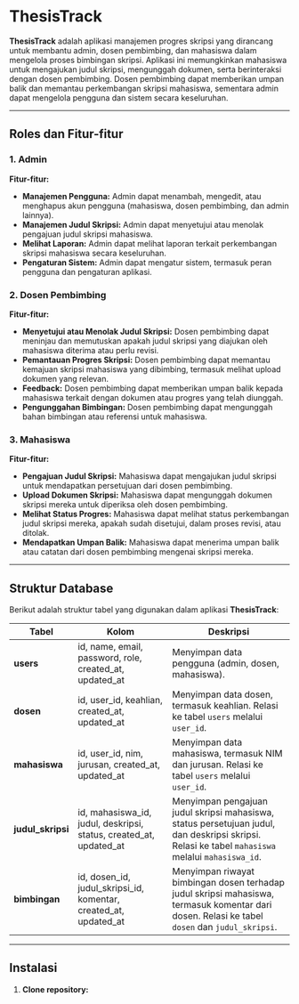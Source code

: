 # **ThesisTrack**

**ThesisTrack** adalah aplikasi manajemen progres skripsi yang dirancang untuk membantu admin, dosen pembimbing, dan mahasiswa dalam mengelola proses bimbingan skripsi. Aplikasi ini memungkinkan mahasiswa untuk mengajukan judul skripsi, mengunggah dokumen, serta berinteraksi dengan dosen pembimbing. Dosen pembimbing dapat memberikan umpan balik dan memantau perkembangan skripsi mahasiswa, sementara admin dapat mengelola pengguna dan sistem secara keseluruhan.

---

## **Roles dan Fitur-fitur**

### **1. Admin**
**Fitur-fitur:**
- **Manajemen Pengguna:** Admin dapat menambah, mengedit, atau menghapus akun pengguna (mahasiswa, dosen pembimbing, dan admin lainnya).
- **Manajemen Judul Skripsi:** Admin dapat menyetujui atau menolak pengajuan judul skripsi mahasiswa.
- **Melihat Laporan:** Admin dapat melihat laporan terkait perkembangan skripsi mahasiswa secara keseluruhan.
- **Pengaturan Sistem:** Admin dapat mengatur sistem, termasuk peran pengguna dan pengaturan aplikasi.

### **2. Dosen Pembimbing**
**Fitur-fitur:**
- **Menyetujui atau Menolak Judul Skripsi:** Dosen pembimbing dapat meninjau dan memutuskan apakah judul skripsi yang diajukan oleh mahasiswa diterima atau perlu revisi.
- **Pemantauan Progres Skripsi:** Dosen pembimbing dapat memantau kemajuan skripsi mahasiswa yang dibimbing, termasuk melihat upload dokumen yang relevan.
- **Feedback:** Dosen pembimbing dapat memberikan umpan balik kepada mahasiswa terkait dengan dokumen atau progres yang telah diunggah.
- **Pengunggahan Bimbingan:** Dosen pembimbing dapat mengunggah bahan bimbingan atau referensi untuk mahasiswa.

### **3. Mahasiswa**
**Fitur-fitur:**
- **Pengajuan Judul Skripsi:** Mahasiswa dapat mengajukan judul skripsi untuk mendapatkan persetujuan dari dosen pembimbing.
- **Upload Dokumen Skripsi:** Mahasiswa dapat mengunggah dokumen skripsi mereka untuk diperiksa oleh dosen pembimbing.
- **Melihat Status Progres:** Mahasiswa dapat melihat status perkembangan judul skripsi mereka, apakah sudah disetujui, dalam proses revisi, atau ditolak.
- **Mendapatkan Umpan Balik:** Mahasiswa dapat menerima umpan balik atau catatan dari dosen pembimbing mengenai skripsi mereka.

---

## **Struktur Database**

Berikut adalah struktur tabel yang digunakan dalam aplikasi **ThesisTrack**:

| **Tabel**               | **Kolom**                                             | **Deskripsi**                                                                                                                                      |
|-------------------------|------------------------------------------------------|--------------------------------------------------------------------------------------------------------------------------------------------------|
| **users**               | id, name, email, password, role, created_at, updated_at | Menyimpan data pengguna (admin, dosen, mahasiswa).                                                                                              |
| **dosen**               | id, user_id, keahlian, created_at, updated_at         | Menyimpan data dosen, termasuk keahlian. Relasi ke tabel `users` melalui `user_id`.                                                              |
| **mahasiswa**           | id, user_id, nim, jurusan, created_at, updated_at      | Menyimpan data mahasiswa, termasuk NIM dan jurusan. Relasi ke tabel `users` melalui `user_id`.                                                    |
| **judul_skripsi**       | id, mahasiswa_id, judul, deskripsi, status, created_at, updated_at | Menyimpan pengajuan judul skripsi mahasiswa, status persetujuan judul, dan deskripsi skripsi. Relasi ke tabel `mahasiswa` melalui `mahasiswa_id`. |
| **bimbingan**           | id, dosen_id, judul_skripsi_id, komentar, created_at, updated_at | Menyimpan riwayat bimbingan dosen terhadap judul skripsi mahasiswa, termasuk komentar dari dosen. Relasi ke tabel `dosen` dan `judul_skripsi`.     |

---

## **Instalasi**

1. **Clone repository:**

